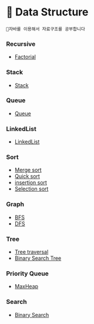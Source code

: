 # 📕 Data Structure

    📄자바를 이용해서 자료구조를 공부합니다

### Recursive 

* [Factorial]()

### Stack 

* [Stack](https://github.com/wjdrbs96/Data_Structure/blob/master/%EC%8A%A4%ED%83%9D/StackTest.java)

### Queue

* [Queue](https://github.com/wjdrbs96/Data_Structure/blob/master/%ED%81%90/QueueTest.java)

### LinkedList

* [LinkedList](https://github.com/wjdrbs96/Data_Structure/blob/master/%EC%97%B0%EA%B2%B0%EB%A6%AC%EC%8A%A4%ED%8A%B8/MyLinkedList.java)

### Sort 

* [Merge sort](https://github.com/wjdrbs96/Data-Structure/blob/master/%EC%A0%95%EB%A0%AC/MergeSort.java)
* [Quick sort](https://github.com/wjdrbs96/Data-Structure/blob/master/%EC%A0%95%EB%A0%AC/QuickSort.java)
* [insertion sort](https://github.com/wjdrbs96/Data-Structure/blob/master/%EC%A0%95%EB%A0%AC/insertionSort.java)
* [Selection sort](https://github.com/wjdrbs96/Data-Structure/blob/master/%EC%A0%95%EB%A0%AC/SelectionSort.java)


### Graph 

* [BFS](https://github.com/wjdrbs96/Data-Structure/tree/master/%EA%B7%B8%EB%9E%98%ED%94%84/BFS)
* [DFS](https://github.com/wjdrbs96/Data-Structure/tree/master/%EA%B7%B8%EB%9E%98%ED%94%84/DFS)


### Tree 

* [Tree traversal](https://github.com/wjdrbs96/Data_Structure/tree/master/%ED%8A%B8%EB%A6%AC/Tree_traversal)
* [Binary Search Tree](https://github.com/wjdrbs96/Data-Structure/tree/master/%ED%8A%B8%EB%A6%AC/BST)

### Priority Queue 

* [MaxHeap](https://github.com/wjdrbs96/Data-Structure/tree/master/%EC%9A%B0%EC%84%A0%EC%88%9C%EC%9C%84%20%ED%81%90/Heap)

### Search

* [Binary Search](https://github.com/wjdrbs96/Data_Structure/tree/master/%ED%83%90%EC%83%89/Binary_Search)